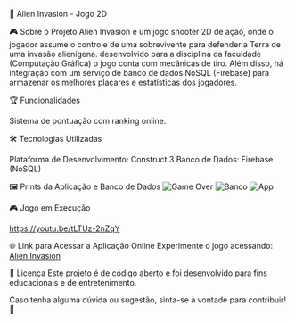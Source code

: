 👾 Alien Invasion - Jogo 2D

🎮 Sobre o Projeto
Alien Invasion é um jogo shooter 2D de ação, onde o jogador assume o controle de uma sobrevivente para defender a Terra de uma invasão alienígena. desenvolvido para a disciplina da faculdade (Computação Gráfica)
o jogo conta com mecânicas de tiro. Além disso, há integração com um serviço de banco de dados NoSQL (Firebase) para armazenar os melhores placares e estatísticas dos jogadores.

🏆 Funcionalidades

Sistema de pontuação com ranking online.

🛠️ Tecnologias Utilizadas

Plataforma de Desenvolvimento: Construct 3
Banco de Dados: Firebase (NoSQL)

🖼️ Prints da Aplicação e Banco de Dados
![Game Over](https://github.com/user-attachments/assets/035aaef6-5ca6-491f-abc7-493c67d8e092)
![Banco](https://github.com/user-attachments/assets/b3e7fb67-03bc-46a9-b71d-a5747d853abf)
![App](https://github.com/user-attachments/assets/22b09836-d796-4412-8c2e-f15278a33b2a)


🎮 Jogo em Execução

https://youtu.be/tLTUz-2nZqY

🌐 Link para Acessar a Aplicação Online
Experimente o jogo acessando: [Alien Invasion](https://www.construct.net/en/free-online-games/alien-invasion-75191/play)

📜 Licença
Este projeto é de código aberto e foi desenvolvido para fins educacionais e de entretenimento.

Caso tenha alguma dúvida ou sugestão, sinta-se à vontade para contribuir! 🚀
